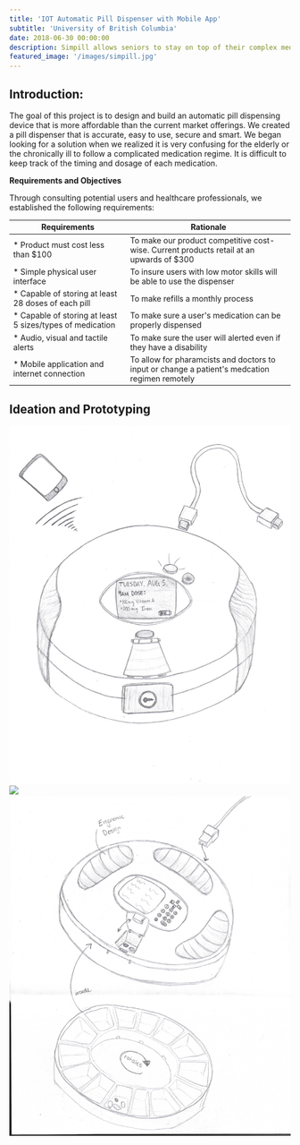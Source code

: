 ```yaml
---
title: 'IOT Automatic Pill Dispenser with Mobile App'
subtitle: 'University of British Columbia'
date: 2018-06-30 00:00:00
description: Simpill allows seniors to stay on top of their complex medical regimens. The dispenser alerts the patient when it is time to take their medication and dispenses the correct dosage. Smart connectivity allows pharamacists and doctors to remotely see when the medication is running low and change the regimen if needed.
featured_image: '/images/simpill.jpg'
---
```

## Introduction:

The goal of this project is to design and build an automatic pill dispensing device that is more affordable than the current market offerings.  We created a pill dispenser that is accurate, easy to use, secure and smart. We began looking for a solution when we realized it is very confusing for the elderly or the chronically ill to follow a complicated medication regime.  It is difficult to keep track of the timing and dosage of each medication.  

__Requirements and Objectives__

Through consulting potential users and healthcare professionals, we established the following requirements:

| __Requirements__                          | __Rationale__                                                                       |
| ------------------------------------- | ------------------------------------------------------------------------------- | 
| * Product must cost less than $100    | To make our product competitive cost-wise.  Current products retail at an upwards of $300|
| * Simple physical user interface      | To insure users with low motor skills will be able to use the dispenser         |  
| * Capable of storing  at least 28 doses of each pill | To make refills a monthly process                                | 
| * Capable of storing at least 5 sizes/types of medication | To make sure a user's medication can be properly dispensed |
| * Audio, visual and tactile alerts | To make sure the user will alerted even if they have a disability |
| * Mobile application and internet connection | To allow for pharamcists and doctors to input or change a patient's medcation regimen remotely |

## Ideation and Prototyping 

<div class="gallery" data-columns="3">
	<img src="/images/Automatic Pill Dispenser top (1).jpg">
	<img src="/images/IMG_1020 (4).PNGg">
	<img src="/images/LP-PrelimSketch1.jpg">
</div>





